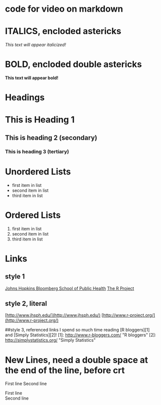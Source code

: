 # code for video on markdown

# ITALICS, encloded astericks
*This text will appear italicized!*
        
# BOLD, encloded double astericks
**This text will appear bold!**

# Headings
# This is Heading 1
## This is heading 2 (secondary)
### This is heading 3 (tertiary)
        
# Unordered Lists
- first item in list
- second item in list
- third item in list

# Ordered Lists
1. first item in list
2. second item in list
3. third item in list


# Links
## style 1
[Johns Hopkins Bloomberg School of Public Health](http://www.jhsph.edu/)
[The R Project](http://www.r-project.org/)

## style 2, literal
[http://www.jhsph.edu/](http://www.jhsph.edu/)
[http://www.r-project.org/](http://www.r-project.org/)

##style 3, referenced links
I spend so much time reading [R bloggers][1] and [Simply Statistics][2]!
[1]: http://www.r-bloggers.com/    "R bloggers"
[2]: http://simplystatistics.org/  "Simply Statistics"

# New Lines, need a double space at the end of the line, before crt
First line
Second line

First line  
Second line  



